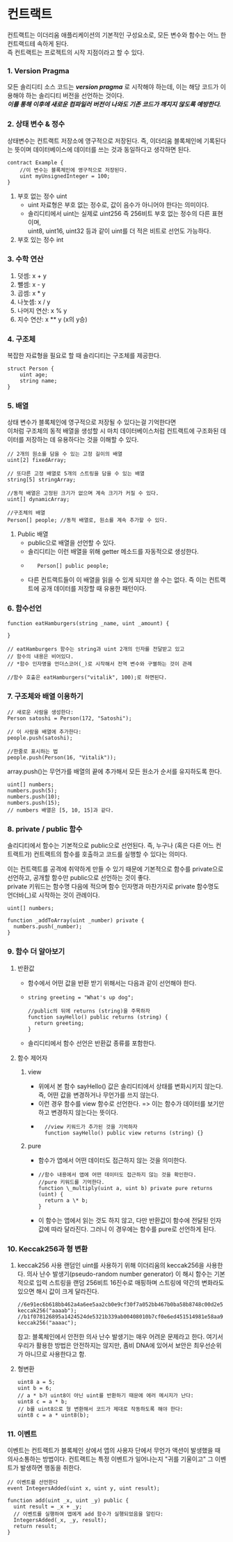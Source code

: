 # 컨트랙트

컨트랙트는 이더리움 애플리케이션의 기본적인 구성요소로, 모든 변수와 함수는 어느 한 컨트랙드테 속하게 된다.  
즉 컨트랙트는 프로젝트의 시작 지점이라고 할 수 있다.

### 1. Version Pragma

모든 솔리디티 소스 코드는 **_version pragma_** 로 시작해야 하는데, 이는 해당 코드가 이용해야 하는 솔리디티 버전을 선언하는 것이다.  
**_이를 통해 이후에 새로운 컴파일러 버전이 나와도 기존 코드가 깨지지 않도록 예방한다._**

### 2. 상태 변수 & 정수

상태변수는 컨트랙트 저장소에 영구적으로 저장된다. 즉, 이더리움 블록체인에 기록된다는 뜻이며 데이터베이스에 데이터를 쓰는 것과 동일하다고 생각하면 된다.

```
contract Example {
    //이 변수는 블록체인에 영구적으로 저장된다.
    uint myUnsignedInteger = 100;
}
```

1. 부호 없는 정수 uint
   - uint 자료형은 부호 없는 정수로, 값이 음수가 아니어야 한다는 의미이다.
   - 솔리디티에서 uint는 실제로 uint256 즉 256비트 부호 없는 정수의 다른 표현이며,  
     uint8, uint16, uint32 등과 같이 uint를 더 적은 비트로 선언도 가능하다.
2. 부호 있는 정수 int

### 3. 수학 연산

1. 덧셈: x + y
2. 뺄셈: x - y
3. 곱셈: x \* y
4. 나눗셈: x / y
5. 나머지 연산: x % y
6. 지수 연산: x \*\* y (x의 y승)

### 4. 구조체

복잡한 자료형을 필요로 할 때 솔리디티는 구조체를 제공한다.

```
struct Person {
    uint age;
    string name;
}
```

### 5. 배열

상태 변수가 블록체인에 영구적으로 저장될 수 있다는걸 기억한다면  
이처럼 구조체의 동적 배열을 생성할 시 마치 데이터베이스처럼 컨트랙트에 구조화된 데이터를 저장하는 데 유용하다는 것을 이해할 수 있다.

```
// 2개의 원소를 담을 수 있는 고정 길이의 배열
uint[2] fixedArray;

// 또다른 고정 배열로 5개의 스트링을 담을 수 있는 배열
string[5] stringArray;

//동적 배열은 고정된 크기가 없으며 계속 크기가 커질 수 있다.
uint[] dynamicArray;

//구조체의 배열
Person[] people; //동적 배열로, 원소를 계속 추가할 수 있다.
```

1. Public 배열
   - public으로 배열을 선언할 수 있다.
   - 솔리디티는 이런 배열을 위해 getter 메소드를 자동적으로 생성한다.
   - ```
        Person[] public people;
     ```
   - 다른 컨트랙트들이 이 배열을 읽을 수 있게 되지만 쓸 수는 없다. 즉 이는 컨트랙트에 공개 데이터를 저장할 때 유용한 패턴이다.

### 6. 함수선언

```
function eatHamburgers(string _name, uint _amount) {

}

// eatHamburgers 함수는 string과 uint 2개의 인자를 전달받고 있고
// 함수의 내용은 비어있다.
// *함수 인자명을 언더스코어(_)로 시작해서 전역 변수와 구별하는 것이 관례

//함수 호출은 eatHamburgers("vitalik", 100);로 하면된다.
```

### 7. 구조체와 배열 이용하기

```
// 새로운 사람을 생성한다:
Person satoshi = Person(172, "Satoshi");

// 이 사람을 배열에 추가한다:
people.push(satoshi);

//한줄로 표시하는 법
people.push(Person(16, "Vitalik"));
```

array.push()는 무언가를 배열의 끝에 추가해서 모든 원소가 순서를 유지하도록 한다.

```
uint[] numbers;
numbers.push(5);
numbers.push(10);
numbers.push(15);
// numbers 배열은 [5, 10, 15]과 같다.
```

### 8. private / public 함수

솔리디티에서 함수는 기본적으로 public으로 선언된다. 즉, 누구나 (혹은 다른 어느 컨트랙트가) 컨트랙트의 함수를 호출하고 코드를 실행할 수 있다는 의미다.

이는 컨트랙트를 공격에 취약하게 만들 수 있기 때문에 기본적으로 함수를 private으로 선언하고, 공개할 함수만 public으로 선언하는 것이 좋다.  
private 키워드는 함수명 다음에 적으며 함수 인자명과 마찬가지로 private 함수명도 언더바(\_)로 시작하는 것이 관례이다.

```
uint[] numbers;

function _addToArray(uint _number) private {
  numbers.push(_number);
}
```

### 9. 함수 더 알아보기

1. 반환값

   - 함수에서 어떤 값을 반환 받기 위해서는 다음과 같이 선언해야 한다.
   - ```
     string greeting = "What's up dog";

     //public의 뒤에 returns (string)을 주목하자
     function sayHello() public returns (string) {
       return greeting;
     }
     ```

   - 솔리디티에서 함수 선언은 반환값 종류를 포함한다.

2. 함수 제어자

   1. view
      - 위에서 본 함수 sayHello() 값은 솔리디티에서 상태를 변화시키지 않는다. 즉, 어떤 값을 변경하거나 무언가를 쓰지 않는다.
      - 이런 경우 함수를 view 함수로 선언한다. => 이는 함수가 데이터를 보기만 하고 변경하지 않는다는 뜻이다.
      - ```
          //view 키워드가 추가된 것을 기억하자
          function sayHello() public view returns (string) {}
        ```
   2. pure

      - 함수가 앱에서 어떤 데이터도 접근하지 않는 것을 의미한다.
      - ```
        //함수 내용에서 앱에 어떤 데이터도 접근하지 않는 것을 확인한다.
        //pure 키워드를 기억한다.
        function \_multiply(uint a, uint b) private pure returns (uint) {
          return a \* b;
        }
        ```
      - 이 함수는 앱에서 읽는 것도 하지 않고, 다만 반환값이 함수에 전달된 인자값에 따라 달라진다. 그러니 이 경우에는 함수를 pure로 선언하게 된다.

### 10. Keccak256과 형 변환

1. keccak256 사용
   랜덤인 uint를 사용하기 위해 이더리움의 keccak256을 사용한다. 의사 난수 발생기(pseudo-random number generator)
   이 해시 함수는 기본적으로 입력 스트링을 랜덤 256비트 16진수로 매핑하며 스트링에 약간의 변화라도 있으면 해시 값이 크게 달라진다.

   ```
   //6e91ec6b618bb462a4a6ee5aa2cb0e9cf30f7a052bb467b0ba58b8748c00d2e5
   keccak256("aaaab");
   //b1f078126895a1424524de5321b339ab00408010b7cf0e6ed451514981e58aa9
   keccak256("aaaac");
   ```

   참고: 블록체인에서 안전한 의사 난수 발생기는 매우 어려운 문제라고 한다. 여기서 우리가 활용한 방법은 안전하지는 않지만, 좀비 DNA에 있어서 보안은 최우선순위가 아니므로 사용한다고 함.

2. 형변환
   ```
   uint8 a = 5;
   uint b = 6;
   // a * b가 uint8이 아닌 uint를 반환하기 때문에 에러 메시지가 난다:
   uint8 c = a * b;
   // b를 uint8으로 형 변환해서 코드가 제대로 작동하도록 해야 한다:
   uint8 c = a * uint8(b);
   ```

### 11. 이벤트

이벤트는 컨트랙트가 블록체인 상에서 앱의 사용자 단에서 무언가 액션이 발생했을 때 의사소통하는 방법이다.
컨트랙트는 특정 이벤트가 일어나는지 "귀를 기울이고" 그 이벤트가 발생하면 행동을 취한다.

```
// 이벤트를 선언한다
event IntegersAdded(uint x, uint y, uint result);

function add(uint _x, uint _y) public {
  uint result = _x + _y;
  // 이벤트를 실행하여 앱에게 add 함수가 실행되었음을 알린다:
  IntegersAdded(_x, _y, result);
  return result;
}
```
